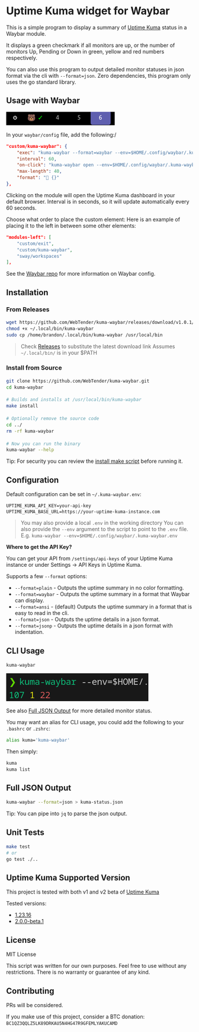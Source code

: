 # Uptime Kuma widget for Waybar

This is a simple program to display a summary of [Uptime Kuma](https://github.com/louislam/uptime-kuma) status in a Waybar module.

It displays a green checkmark if all monitors are up, or the number of monitors Up, Pending or Down in green, yellow and red numbers respectively.

You can also use this program to output detailed monitor statuses in json format via the cli with `--format=json`.
Zero dependencies, this program only uses the go standard library.

## Usage with Waybar

![](docs/assets/waybar.png)

In your `waybar/config` file, add the following:/
```json
"custom/kuma-waybar": {
    "exec": "kuma-waybar --format=waybar --env=$HOME/.config/waybar/.kuma-waybar.env",
    "interval": 60,
    "on-click": "kuma-waybar open --env=$HOME/.config/waybar/.kuma-waybar.env",
    "max-length": 40,
    "format": "🐻 {}"
},
```

Clicking on the module will open the Uptime Kuma dashboard in your default browser.
Interval is in seconds, so it will update automatically every 60 seconds.

Choose what order to place the custom element:
Here is an example of placing it to the left in between some other elements:
```json
"modules-left": [
    "custom/exit",
    "custom/kuma-waybar",
    "sway/workspaces"
],
```

See the [Waybar repo](https://github.com/Alexays/Waybar) for more information on Waybar config.

## Installation

### From Releases

```bash
wget https://github.com/WebTender/kuma-waybar/releases/download/v1.0.1/kuma-waybar-linux_x86_64 -O ~/.local/bin/kuma-waybar`
chmod +x ~/.local/bin/kuma-waybar
sudo cp /home/brandon/.local/bin/kuma-waybar /usr/local/bin
```
> Check [Releases](https://github.com/WebTender/kuma-waybar/releases) to substitute the latest download link
> Assumes `~/.local/bin/` is in your $PATH

### Install from Source
```bash
git clone https://github.com/WebTender/kuma-waybar.git
cd kuma-waybar

# Builds and installs at /usr/local/bin/kuma-waybar
make install

# Optionally remove the source code
cd ../
rm -rf kuma-waybar

# Now you can run the binary
kuma-waybar --help
```
Tip: For security you can review the [install make script](./Makefile) before running it.

## Configuration

Default configuration can be set in `~/.kuma-waybar.env`:
```env
UPTIME_KUMA_API_KEY=your-api-key
UPTIME_KUMA_BASE_URL=https://your-uptime-kuma-instance.com
```

> You may also provide a local `.env` in the working directory
> You can also provide the `--env` argument to the script to point to the `.env` file.
> E.g. `kuma-waybar --env=$HOME/.config/waybar/.kuma-waybar.env`

**Where to get the API Key?**

You can get your API from `/settings/api-keys` of your Uptime Kuma instance or under Settings -> API Keys in Uptime Kuma.

Supports a few `--format` options:
- `--format=plain` - Outputs the uptime summary in no color formatting.
- `--format=waybar` - Outputs the uptime summary in a format that Waybar can display.
- `--format=ansi` - (default) Outputs the uptime summary in a format that is easy to read in the cli.
- `--format=json` - Outputs the uptime details in a json format.
- `--format=jsonp` - Outputs the uptime details in a json format with indentation.

## CLI Usage
```bash
kuma-waybar
```

![](docs/assets/partial-down.png)

See also [Full JSON Output](#full-json-output) for more detailed monitor status.

You may want an alias for CLI usage, you could add the following to your `.bashrc` or `.zshrc`:
```bash
alias kuma='kuma-waybar'
```
Then simply:
```bash
kuma
kuma list
```

## Full JSON Output

```bash
kuma-waybar --format=json > kuma-status.json
```
Tip: You can pipe into `jq` to parse the json output.

## Unit Tests

```bash
make test
# or
go test ./..
```

## Uptime Kuma Supported Version

This project is tested with both v1 and v2 beta of [Uptime Kuma](https://github.com/louislam/uptime-kuma)

Tested versions:
- [1.23.16](https://github.com/louislam/uptime-kuma/releases/tag/1.23.16)
- [2.0.0-beta.1](https://github.com/louislam/uptime-kuma/releases/tag/2.0.0-beta.1)

## License

MIT License

This script was written for our own purposes. Feel free to use without any restrictions. There is no warranty or guarantee of any kind.

## Contributing

PRs will be considered.

If you make use of this project, consider a BTC donation:
`BC1QZ3QQLZ5LK89DRKAU5N4HG47R9GFEMLYAKUCAMD`
